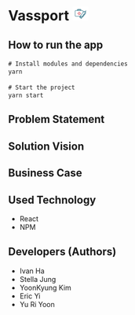 # Vassport ![logo](https://raw.githubusercontent.com/Vassport/Vassport-Frontend/master/public/favicon.ico)

## How to run the app

```
# Install modules and dependencies
yarn

# Start the project
yarn start
```

## Problem Statement

## Solution Vision

## Business Case

## Used Technology

- React
- NPM

## Developers (Authors)

- Ivan Ha
- Stella Jung
- YoonKyung Kim
- Eric Yi
- Yu Ri Yoon
